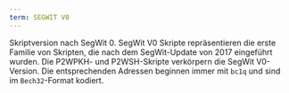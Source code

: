 ```yaml
---
term: SEGWIT V0
---
```


Skriptversion nach SegWit 0. SegWit V0 Skripte repräsentieren die erste Familie von Skripten, die nach dem SegWit-Update von 2017 eingeführt wurden. Die P2WPKH- und P2WSH-Skripte verkörpern die SegWit V0-Version. Die entsprechenden Adressen beginnen immer mit `bc1q` und sind im `Bech32`-Format kodiert.